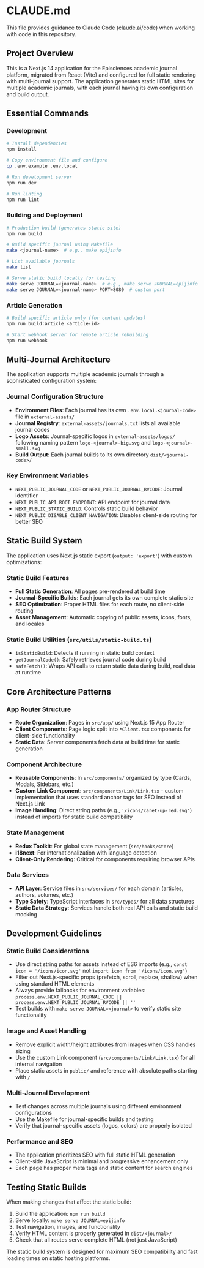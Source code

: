 # CLAUDE.md

This file provides guidance to Claude Code (claude.ai/code) when working with code in this repository.

## Project Overview

This is a Next.js 14 application for the Episciences academic journal platform, migrated from React (Vite) and configured for full static rendering with multi-journal support. The application generates static HTML sites for multiple academic journals, with each journal having its own configuration and build output.

## Essential Commands

### Development
```bash
# Install dependencies
npm install

# Copy environment file and configure
cp .env.example .env.local

# Run development server
npm run dev

# Run linting
npm run lint
```

### Building and Deployment
```bash
# Production build (generates static site)
npm run build

# Build specific journal using Makefile
make <journal-name>  # e.g., make epijinfo

# List available journals
make list

# Serve static build locally for testing
make serve JOURNAL=<journal-name>  # e.g., make serve JOURNAL=epijinfo
make serve JOURNAL=<journal-name> PORT=8080  # custom port
```

### Article Generation
```bash
# Build specific article only (for content updates)
npm run build:article <article-id>

# Start webhook server for remote article rebuilding
npm run webhook
```

## Multi-Journal Architecture

The application supports multiple academic journals through a sophisticated configuration system:

### Journal Configuration Structure
- **Environment Files**: Each journal has its own `.env.local.<journal-code>` file in `external-assets/`
- **Journal Registry**: `external-assets/journals.txt` lists all available journal codes
- **Logo Assets**: Journal-specific logos in `external-assets/logos/` following naming pattern `logo-<journal>-big.svg` and `logo-<journal>-small.svg`
- **Build Output**: Each journal builds to its own directory `dist/<journal-code>/`

### Key Environment Variables
- `NEXT_PUBLIC_JOURNAL_CODE` or `NEXT_PUBLIC_JOURNAL_RVCODE`: Journal identifier
- `NEXT_PUBLIC_API_ROOT_ENDPOINT`: API endpoint for journal data
- `NEXT_PUBLIC_STATIC_BUILD`: Controls static build behavior
- `NEXT_PUBLIC_DISABLE_CLIENT_NAVIGATION`: Disables client-side routing for better SEO

## Static Build System

The application uses Next.js static export (`output: 'export'`) with custom optimizations:

### Static Build Features
- **Full Static Generation**: All pages pre-rendered at build time
- **Journal-Specific Builds**: Each journal gets its own complete static site
- **SEO Optimization**: Proper HTML files for each route, no client-side routing
- **Asset Management**: Automatic copying of public assets, icons, fonts, and locales

### Static Build Utilities (`src/utils/static-build.ts`)
- `isStaticBuild`: Detects if running in static build context
- `getJournalCode()`: Safely retrieves journal code during build
- `safeFetch()`: Wraps API calls to return static data during build, real data at runtime

## Core Architecture Patterns

### App Router Structure
- **Route Organization**: Pages in `src/app/` using Next.js 15 App Router
- **Client Components**: Page logic split into `*Client.tsx` components for client-side functionality
- **Static Data**: Server components fetch data at build time for static generation

### Component Architecture
- **Reusable Components**: In `src/components/` organized by type (Cards, Modals, Sidebars, etc.)
- **Custom Link Component**: `src/components/Link/Link.tsx` - custom implementation that uses standard anchor tags for SEO instead of Next.js Link
- **Image Handling**: Direct string paths (e.g., `'/icons/caret-up-red.svg'`) instead of imports for static build compatibility

### State Management
- **Redux Toolkit**: For global state management (`src/hooks/store`)
- **i18next**: For internationalization with language detection
- **Client-Only Rendering**: Critical for components requiring browser APIs

### Data Services
- **API Layer**: Service files in `src/services/` for each domain (articles, authors, volumes, etc.)
- **Type Safety**: TypeScript interfaces in `src/types/` for all data structures
- **Static Data Strategy**: Services handle both real API calls and static build mocking

## Development Guidelines

### Static Build Considerations
- Use direct string paths for assets instead of ES6 imports (e.g., `const icon = '/icons/icon.svg'` not `import icon from '/icons/icon.svg'`)
- Filter out Next.js-specific props (prefetch, scroll, replace, shallow) when using standard HTML elements
- Always provide fallbacks for environment variables: `process.env.NEXT_PUBLIC_JOURNAL_CODE || process.env.NEXT_PUBLIC_JOURNAL_RVCODE || ''`
- Test builds with `make serve JOURNAL=<journal>` to verify static site functionality

### Image and Asset Handling
- Remove explicit width/height attributes from images when CSS handles sizing
- Use the custom Link component (`src/components/Link/Link.tsx`) for all internal navigation
- Place static assets in `public/` and reference with absolute paths starting with `/`

### Multi-Journal Development
- Test changes across multiple journals using different environment configurations
- Use the Makefile for journal-specific builds and testing
- Verify that journal-specific assets (logos, colors) are properly isolated

### Performance and SEO
- The application prioritizes SEO with full static HTML generation
- Client-side JavaScript is minimal and progressive enhancement only
- Each page has proper meta tags and static content for search engines

## Testing Static Builds

When making changes that affect the static build:

1. Build the application: `npm run build`
2. Serve locally: `make serve JOURNAL=epijinfo`
3. Test navigation, images, and functionality
4. Verify HTML content is properly generated in `dist/<journal>/`
5. Check that all routes serve complete HTML (not just JavaScript)

The static build system is designed for maximum SEO compatibility and fast loading times on static hosting platforms.